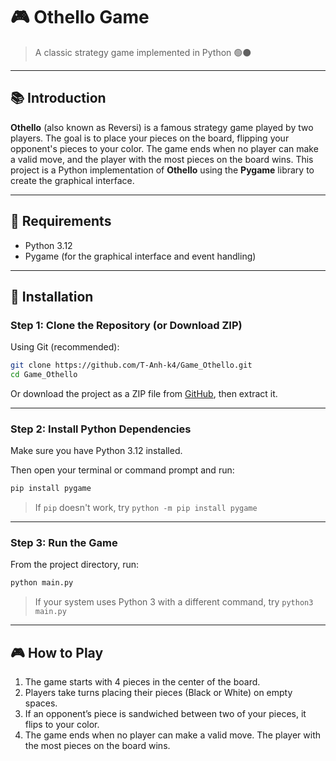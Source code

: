# 🎮 Othello Game
> A classic strategy game implemented in Python 🟢⚫

---

## 📚 Introduction

**Othello** (also known as Reversi) is a famous strategy game played by two players. The goal is to place your pieces on the board, flipping your opponent's pieces to your color. The game ends when no player can make a valid move, and the player with the most pieces on the board wins.
This project is a Python implementation of **Othello** using the **Pygame** library to create the graphical interface.

---

## 🔧 Requirements

- Python 3.12
- Pygame (for the graphical interface and event handling)

---

## 🚀 Installation

### Step 1: Clone the Repository (or Download ZIP)

Using Git (recommended):

```bash
git clone https://github.com/T-Anh-k4/Game_Othello.git
cd Game_Othello
```

Or download the project as a ZIP file from [GitHub](https://github.com/T-Anh-k4/Game_Othello), then extract it.

---

### Step 2: Install Python Dependencies

Make sure you have Python 3.12 installed.

Then open your terminal or command prompt and run:

```bash
pip install pygame
```

> If `pip` doesn't work, try `python -m pip install pygame`

---

### Step 3: Run the Game

From the project directory, run:

```bash
python main.py
```

> If your system uses Python 3 with a different command, try `python3 main.py`

---

## 🎮 How to Play

1. The game starts with 4 pieces in the center of the board.
2. Players take turns placing their pieces (Black or White) on empty spaces.
3. If an opponent’s piece is sandwiched between two of your pieces, it flips to your color.
4. The game ends when no player can make a valid move. The player with the most pieces on the board wins.

